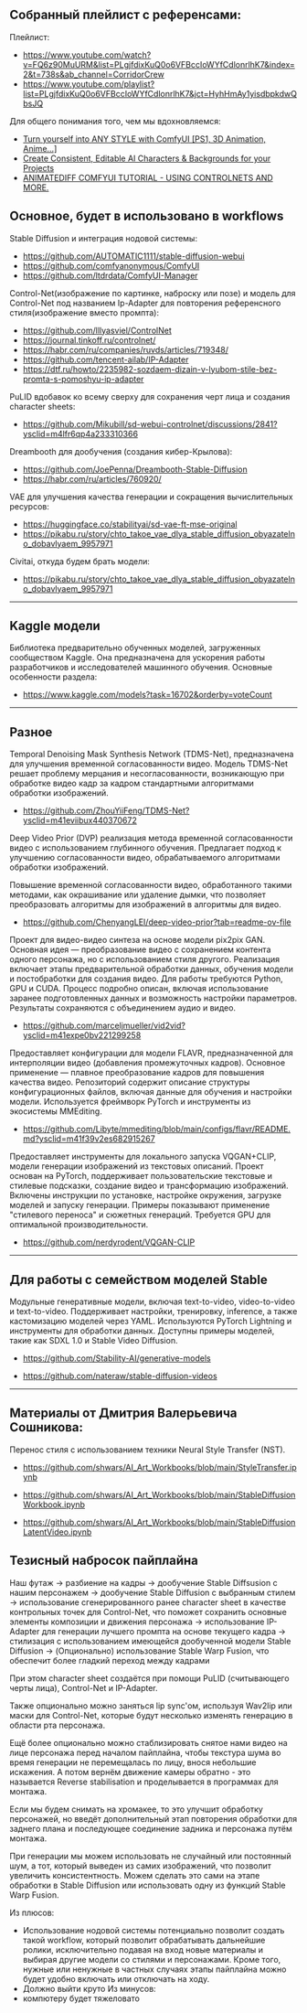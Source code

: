 ## Собранный плейлист с референсами:

Плейлист:

-   https://www.youtube.com/watch?v=FQ6z90MuURM&list=PLgjfdixKuQ0o6VFBccIoWYfCdlonrlhK7&index=2&t=738s&ab_channel=CorridorCrew
-   https://www.youtube.com/playlist?list=PLgjfdixKuQ0o6VFBccIoWYfCdlonrlhK7&jct=HyhHmAy1yisdbpkdwQbsJQ

Для общего понимания того, чем мы вдохновляемся:

-   [Turn yourself into ANY STYLE with ComfyUI [PS1, 3D Animation, Anime…]](https://www.youtube.com/watch?v=efxYEbF793c&list=PLgjfdixKuQ0o6VFBccIoWYfCdlonrlhK7&index=9&ab_channel=Mickmumpitz)
-   [Create Consistent, Editable AI Characters & Backgrounds for your Projects](https://www.youtube.com/watch?v=849xBkgpF3E&list=PLgjfdixKuQ0o6VFBccIoWYfCdlonrlhK7&index=17&ab_channel=Mickmumpitz)
-   [ANIMATEDIFF COMFYUI TUTORIAL - USING CONTROLNETS AND MORE.](https://www.youtube.com/watch?v=WHxIrY2wLQE&list=PLgjfdixKuQ0o6VFBccIoWYfCdlonrlhK7&index=8&ab_channel=enigmatic_e)

## Основное, будет в использовано в workflows

Stable Diffusion и интеграция нодовой системы:

-   https://github.com/AUTOMATIC1111/stable-diffusion-webui
-   https://github.com/comfyanonymous/ComfyUI
-   https://github.com/ltdrdata/ComfyUI-Manager

Control-Net(изображение по картинке, наброску или позе) и модель для Control-Net под названием Ip-Adapter для повторения референсного стиля(изображение вместо промпта):

-   https://github.com/lllyasviel/ControlNet
-   https://journal.tinkoff.ru/controlnet/
-   https://habr.com/ru/companies/ruvds/articles/719348/
-   https://github.com/tencent-ailab/IP-Adapter
-   https://dtf.ru/howto/2235982-sozdaem-dizain-v-lyubom-stile-bez-promta-s-pomoshyu-ip-adapter

PuLID вдобавок ко всему сверху для сохранения черт лица и создания character sheets:

-   https://github.com/Mikubill/sd-webui-controlnet/discussions/2841?ysclid=m4lfr6qp4a233310366

Dreambooth для дообучения (создания кибер-Крылова):

-   https://github.com/JoePenna/Dreambooth-Stable-Diffusion
-   https://habr.com/ru/articles/760920/

VAE для улучшения качества генерации и сокращения вычислительных ресурсов:

-   https://huggingface.co/stabilityai/sd-vae-ft-mse-original
-   https://pikabu.ru/story/chto_takoe_vae_dlya_stable_diffusion_obyazatelno_dobavlyaem_9957971

Civitai, откуда будем брать модели:

-   https://pikabu.ru/story/chto_takoe_vae_dlya_stable_diffusion_obyazatelno_dobavlyaem_9957971

---

## Kaggle модели

Библиотека предварительно обученных моделей, загруженных сообществом Kaggle. Она предназначена для ускорения работы разработчиков и исследователей машинного обучения. Основные особенности раздела:

-   https://www.kaggle.com/models?task=16702&orderby=voteCount

---

## Разное

Temporal Denoising Mask Synthesis Network (TDMS-Net), предназначена для улучшения временной согласованности видео. Модель TDMS-Net решает проблему мерцания и несогласованности, возникающую при обработке видео кадр за кадром стандартными алгоритмами обработки изображений.

-   https://github.com/ZhouYiiFeng/TDMS-Net?ysclid=m41eviibux440370672

Deep Video Prior (DVP) реализация метода временной согласованности видео с использованием глубинного обучения. Предлагает подход к улучшению согласованности видео, обрабатываемого алгоритмами обработки изображений.

Повышение временной согласованности видео, обработанного такими методами, как окрашивание или удаление дымки, что позволяет преобразовать алгоритмы для изображений в алгоритмы для видео.

-   https://github.com/ChenyangLEI/deep-video-prior?tab=readme-ov-file

Проект для видео-видео синтеза на основе модели pix2pix GAN. Основная идея — преобразование видео с сохранением контента одного персонажа, но с использованием стиля другого. Реализация включает этапы предварительной обработки данных, обучения модели и постобработки для создания видео. Для работы требуются Python, GPU и CUDA. Процесс подробно описан, включая использование заранее подготовленных данных и возможность настройки параметров. Результаты сохраняются с объединением аудио и видео.

-   https://github.com/marceljmueller/vid2vid?ysclid=m41expe0bv221299258

Предоставляет конфигурации для модели FLAVR, предназначенной для интерполяции видео (добавления промежуточных кадров). Основное применение — плавное преобразование кадров для повышения качества видео. Репозиторий содержит описание структуры конфигурационных файлов, включая данные для обучения и настройки модели. Используется фреймворк PyTorch и инструменты из экосистемы MMEditing.

-   https://github.com/Libyte/mmediting/blob/main/configs/flavr/README.md?ysclid=m41f39v2es682915267

Предоставляет инструменты для локального запуска VQGAN+CLIP, модели генерации изображений из текстовых описаний. Проект основан на PyTorch, поддерживает пользовательские текстовые и стилевые подсказки, создание видео и трансформацию изображений. Включены инструкции по установке, настройке окружения, загрузке моделей и запуску генерации. Примеры показывают применение "стилевого переноса" и сюжетных генераций. Требуется GPU для оптимальной производительности.

-   https://github.com/nerdyrodent/VQGAN-CLIP

---

## Для работы с семейством моделей Stable

Модульные генеративные модели, включая text-to-video, video-to-video и text-to-video. Поддерживает настройки, тренировку, inference, а также кастомизацию моделей через YAML. Используются PyTorch Lightning и инструменты для обработки данных. Доступны примеры моделей, такие как SDXL 1.0 и Stable Video Diffusion.

-   https://github.com/Stability-AI/generative-models

-   https://github.com/nateraw/stable-diffusion-videos

---

## Материалы от Дмитрия Валерьевича Сошникова:

Перенос стиля с использованием техники Neural Style Transfer (NST).

-   https://github.com/shwars/AI_Art_Workbooks/blob/main/StyleTransfer.ipynb

-   https://github.com/shwars/AI_Art_Workbooks/blob/main/StableDiffusionWorkbook.ipynb

-   https://github.com/shwars/AI_Art_Workbooks/blob/main/StableDiffusionLatentVideo.ipynb

## Тезисный набросок пайплайна

Наш футаж -> разбиение на кадры -> дообучение Stable Diffsusion с нашим персонажем -> дообучение Stable Diffusion с выбранным стилем -> использование сгенерированного ранее character sheet в качестве контрольных точек для Control-Net, что поможет сохранить основные элементы композиции и движения персонажа -> использование IP-Adapter для генерации лучшего промпта на основе текущего кадра -> стилизация с использованием имеющейся дообученной модели Stable Diffusion -> (Опционально) использование Stable Warp Fusion, что обеспечит более гладкий переход между кадрами

При этом character sheet создаётся при помощи PuLID (считывающего черты лица), Control-Net и IP-Adapter.

Также опционально можно заняться lip sync'ом, используя Wav2lip или маски для Control-Net, которые будут несколько изменять генерацию в области рта персонажа.

Ещё более опционально можно стаблизировать снятое нами видео на лице персонажа перед началом пайплайна, чтобы текстура шума во время генерации не перемещалась по лицу, внося небольшие искажения. А потом вернём движение камеры обратно - это называется Reverse stabilisation и проделывается в программах для монтажа.

Если мы будем снимать на хромакее, то это улучшит обработку персонажей, но введёт дополнительный этап повторения обработки для заднего плана и последующее соединение задника и персонажа путём монтажа.

При генерации мы можем использовать не случайный или постоянный шум, а тот, который выведен из самих изображений, что позволит увеличить консистентность. Можем сделать это сами на этапе обработки в Stable Diffusion или использовать одну из функций Stable Warp Fusion.

Из плюсов:

-   Использование нодовой системы потенциально позволит создать такой workflow, который позволит обрабатывать дальнейшие ролики, исключительно подавая на вход новые материалы и выбирая другие модели со стилями и персонажами. Кроме того, нужные или ненужные в частных случаях этапы пайплайна можно будет удобно включать или отключать на ходу.
-   Должно выйти круто
    Из минусов:
-   компютеру будет тяжеловато
